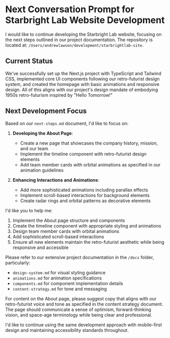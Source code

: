 # Next Conversation Prompt for Starbright Lab Website Development

I would like to continue developing the Starbright Lab website, focusing on the next steps outlined in our project documentation. The repository is located at: `/Users/andrewlawson/development/starbrightlab-site`.

## Current Status

We've successfully set up the Next.js project with TypeScript and Tailwind CSS, implemented core UI components following our retro-futurist design system, and created the homepage with basic animations and responsive design. All of this aligns with our project's design mandate of embodying 1950s retro-futurism inspired by "Hello Tomorrow!"

## Next Development Focus

Based on our `next-steps.md` document, I'd like to focus on:

1. **Developing the About Page**:
   - Create a new page that showcases the company history, mission, and our team
   - Implement the timeline component with retro-futurist design elements
   - Add team member cards with orbital animations as specified in our animation guidelines

2. **Enhancing Interactions and Animations**:
   - Add more sophisticated animations including parallax effects
   - Implement scroll-based interactions for background elements
   - Create radar rings and orbital patterns as decorative elements

I'd like you to help me:
1. Implement the About page structure and components
2. Create the timeline component with appropriate styling and animations
3. Design team member cards with orbital animations
4. Add sophisticated scroll-based interactions
5. Ensure all new elements maintain the retro-futurist aesthetic while being responsive and accessible

Please refer to our extensive project documentation in the `/docs` folder, particularly:
- `design-system.md` for visual styling guidance
- `animations.md` for animation specifications
- `components.md` for component implementation details
- `content-strategy.md` for tone and messaging

For content on the About page, please suggest copy that aligns with our retro-futurist voice and tone as specified in the content strategy document. The page should communicate a sense of optimism, forward-thinking vision, and space-age terminology while being clear and professional.

I'd like to continue using the same development approach with mobile-first design and maintaining accessibility standards throughout.
